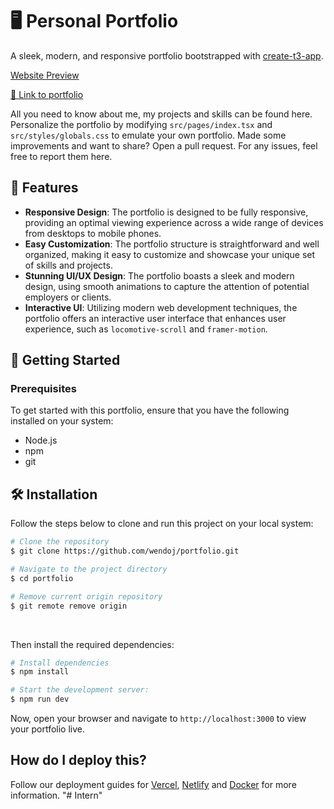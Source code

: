 # 🖥️ Personal Portfolio

A sleek, modern, and responsive portfolio bootstrapped with [create-t3-app](https://create.t3.gg/).

[Website Preview](https://github.com/wendoj/portfolio/assets/77996774/b73b02d7-0657-41e3-9124-e6d04b17fe93)

[🔗 Link to portfolio](https://www.wendoj.codes)

All you need to know about me, my projects and skills can be found here. Personalize the portfolio by modifying `src/pages/index.tsx` and `src/styles/globals.css` to emulate your own portfolio. Made some improvements and want to share? Open a pull request.
For any issues, feel free to report them here.

## 🎉 Features
- **Responsive Design**: The portfolio is designed to be fully responsive, providing an optimal viewing experience across a wide range of devices from desktops to mobile phones.
- **Easy Customization**: The portfolio structure is straightforward and well organized, making it easy to customize and showcase your unique set of skills and projects.
- **Stunning UI/UX Design**: The portfolio boasts a sleek and modern design, using smooth animations to capture the attention of potential employers or clients.
- **Interactive UI**: Utilizing modern web development techniques, the portfolio offers an interactive user interface that enhances user experience, such as `locomotive-scroll` and `framer-motion`.

## 🚀 Getting Started

### Prerequisites
To get started with this portfolio, ensure that you have the following installed on your system:
- Node.js
- npm
- git

## 🛠️ Installation
Follow the steps below to clone and run this project on your local system:

```bash
# Clone the repository
$ git clone https://github.com/wendoj/portfolio.git

# Navigate to the project directory
$ cd portfolio

# Remove current origin repository
$ git remote remove origin
```

<br />

Then install the required dependencies:
```bash
# Install dependencies
$ npm install

# Start the development server:
$ npm run dev
```
Now, open your browser and navigate to `http://localhost:3000` to view your portfolio live.


## How do I deploy this?

Follow our deployment guides for [Vercel](https://create.t3.gg/en/deployment/vercel), [Netlify](https://create.t3.gg/en/deployment/netlify) and [Docker](https://create.t3.gg/en/deployment/docker) for more information.
"# Intern" 
